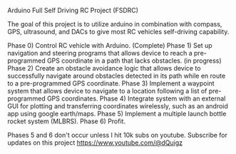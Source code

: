 ﻿Arduino Full Self Driving RC Project (FSDRC)

The goal of this project is to utilize arduino in combination with compass, GPS, ultrasound, and DACs to 
give most RC vehicles self-driving capability.

Phase 0) Control RC vehicle with Arduino. (Complete)
Phase 1) Set up navigation and steering programs that allows device to reach a pre-programmed GPS coordinate in a path that lacks obstacles. (in progress)
Phase 2) Create an obstacle avoidance logic that allows device to successfully navigate around obstacles detected in its path while en route to a pre-programmed GPS coordinate.
Phase 3) Implement a waypoint system that allows device to navigate to a location following a list of pre-programmed GPS coordinates.
Phase 4) Integrate system with an external GUI for plotting and transferring coordinates wirelessly, such as an android app using google earth/maps.
Phase 5) Implement a multiple launch bottle rocket system (MLBRS).
Phase 6) Profit.

Phases 5 and 6 don't occur unless I hit 10k subs on youtube. Subscribe for updates on this project https://www.youtube.com/@dQuigz
